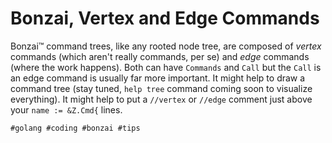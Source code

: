 # Bonzai, Vertex and Edge Commands

Bonzai™ command trees, like any rooted node tree, are composed of
*vertex* commands (which aren't really commands, per se) and *edge*
commands (where the work happens). Both can have `Commands` and `Call`
but the `Call` is an edge command is usually far more important. It
might help to draw a command tree (stay tuned, `help tree` command
coming soon to visualize everything). It might help to put a `//vertex`
or `//edge` comment just above your `name := &Z.Cmd{` lines.

    #golang #coding #bonzai #tips
